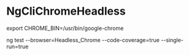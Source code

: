 # NgCliChromeHeadless

export CHROME_BIN=/usr/bin/google-chrome

ng test --browser=Headless_Chrome --code-coverage=true --single-run=true

